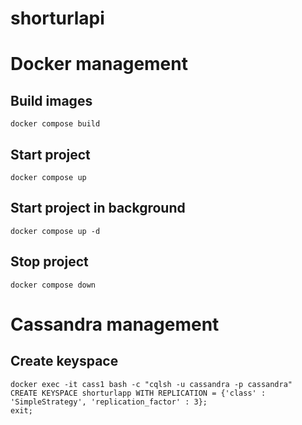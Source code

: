 # shorturlapi

# Docker management

## Build images

```shell
docker compose build
```

## Start project

```shell
docker compose up
```

## Start project in background

```shell
docker compose up -d
```

## Stop project
```shell
docker compose down
```

# Cassandra management

## Create keyspace
```shell
docker exec -it cass1 bash -c "cqlsh -u cassandra -p cassandra"
CREATE KEYSPACE shorturlapp WITH REPLICATION = {'class' : 'SimpleStrategy', 'replication_factor' : 3};
exit;
```
